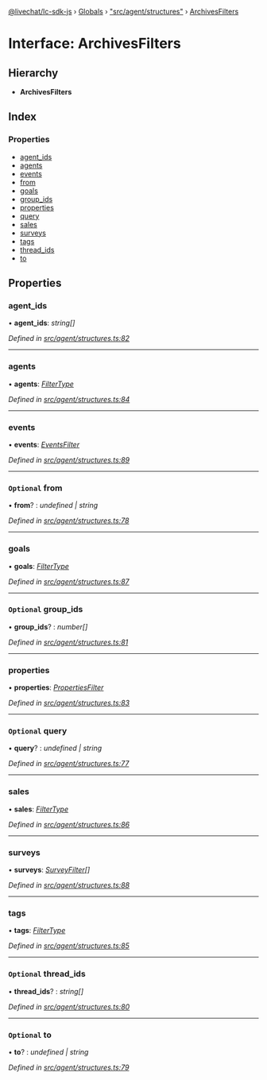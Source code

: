 [@livechat/lc-sdk-js](../README.md) › [Globals](../globals.md) › ["src/agent/structures"](../modules/_src_agent_structures_.md) › [ArchivesFilters](_src_agent_structures_.archivesfilters.md)

# Interface: ArchivesFilters

## Hierarchy

* **ArchivesFilters**

## Index

### Properties

* [agent_ids](_src_agent_structures_.archivesfilters.md#agent_ids)
* [agents](_src_agent_structures_.archivesfilters.md#agents)
* [events](_src_agent_structures_.archivesfilters.md#events)
* [from](_src_agent_structures_.archivesfilters.md#optional-from)
* [goals](_src_agent_structures_.archivesfilters.md#goals)
* [group_ids](_src_agent_structures_.archivesfilters.md#optional-group_ids)
* [properties](_src_agent_structures_.archivesfilters.md#properties)
* [query](_src_agent_structures_.archivesfilters.md#optional-query)
* [sales](_src_agent_structures_.archivesfilters.md#sales)
* [surveys](_src_agent_structures_.archivesfilters.md#surveys)
* [tags](_src_agent_structures_.archivesfilters.md#tags)
* [thread_ids](_src_agent_structures_.archivesfilters.md#optional-thread_ids)
* [to](_src_agent_structures_.archivesfilters.md#optional-to)

## Properties

###  agent_ids

• **agent_ids**: *string[]*

*Defined in [src/agent/structures.ts:82](https://github.com/livechat/lc-sdk-js/blob/aff69b2/src/agent/structures.ts#L82)*

___

###  agents

• **agents**: *[FilterType](_src_agent_structures_.filtertype.md)*

*Defined in [src/agent/structures.ts:84](https://github.com/livechat/lc-sdk-js/blob/aff69b2/src/agent/structures.ts#L84)*

___

###  events

• **events**: *[EventsFilter](_src_agent_structures_.eventsfilter.md)*

*Defined in [src/agent/structures.ts:89](https://github.com/livechat/lc-sdk-js/blob/aff69b2/src/agent/structures.ts#L89)*

___

### `Optional` from

• **from**? : *undefined | string*

*Defined in [src/agent/structures.ts:78](https://github.com/livechat/lc-sdk-js/blob/aff69b2/src/agent/structures.ts#L78)*

___

###  goals

• **goals**: *[FilterType](_src_agent_structures_.filtertype.md)*

*Defined in [src/agent/structures.ts:87](https://github.com/livechat/lc-sdk-js/blob/aff69b2/src/agent/structures.ts#L87)*

___

### `Optional` group_ids

• **group_ids**? : *number[]*

*Defined in [src/agent/structures.ts:81](https://github.com/livechat/lc-sdk-js/blob/aff69b2/src/agent/structures.ts#L81)*

___

###  properties

• **properties**: *[PropertiesFilter](_src_agent_structures_.propertiesfilter.md)*

*Defined in [src/agent/structures.ts:83](https://github.com/livechat/lc-sdk-js/blob/aff69b2/src/agent/structures.ts#L83)*

___

### `Optional` query

• **query**? : *undefined | string*

*Defined in [src/agent/structures.ts:77](https://github.com/livechat/lc-sdk-js/blob/aff69b2/src/agent/structures.ts#L77)*

___

###  sales

• **sales**: *[FilterType](_src_agent_structures_.filtertype.md)*

*Defined in [src/agent/structures.ts:86](https://github.com/livechat/lc-sdk-js/blob/aff69b2/src/agent/structures.ts#L86)*

___

###  surveys

• **surveys**: *[SurveyFilter](_src_agent_structures_.surveyfilter.md)[]*

*Defined in [src/agent/structures.ts:88](https://github.com/livechat/lc-sdk-js/blob/aff69b2/src/agent/structures.ts#L88)*

___

###  tags

• **tags**: *[FilterType](_src_agent_structures_.filtertype.md)*

*Defined in [src/agent/structures.ts:85](https://github.com/livechat/lc-sdk-js/blob/aff69b2/src/agent/structures.ts#L85)*

___

### `Optional` thread_ids

• **thread_ids**? : *string[]*

*Defined in [src/agent/structures.ts:80](https://github.com/livechat/lc-sdk-js/blob/aff69b2/src/agent/structures.ts#L80)*

___

### `Optional` to

• **to**? : *undefined | string*

*Defined in [src/agent/structures.ts:79](https://github.com/livechat/lc-sdk-js/blob/aff69b2/src/agent/structures.ts#L79)*
